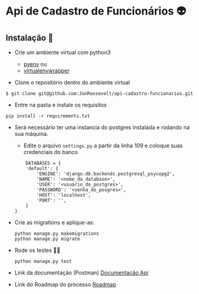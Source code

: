 # Api de Cadastro de Funcionários 👽️

Instalação 🚀️
---

* Crie um ambiente virtual com python3
    * [pyenv](https://github.com/pyenv/pyenv)
    ou
    * [virtualenvwrapper](https://virtualenvwrapper.readthedocs.io/en/latest/command_ref.html)


* Clone o repositório dentro do ambiente virtual
```shell=
$ git clone git@github.com:JonRoosevelt/api-cadastro-funcionarios.git
```
* Entre na pasta e instale os requisitos
```shell=
pip install -r requirements.txt
```
* Será necessário ter uma instancia do postgres instalada e rodando na sua máquina.
    * Edite o arquivo `settings.py` a partir da linha 109 e coloque suas credenciais do banco
    ```python=109
        DATABASES = {
        'default': {
            'ENGINE': 'django.db.backends.postgresql_psycopg2',
            'NAME': '<nome_da_database>',
            'USER': '<usuario_do_postgres>',
            'PASSWORD': '<senha_do_posgres>',
            'HOST': 'localhost',
            'PORT': '',
        }
    }
    ```
    
* Crie as migrations e aplique-as:
    ```shell=
    python manage.py makemigrations
    python manage.py migrate
    ```
* Rode os testes 👨‍🔬️
    ```shell=
    python manage.py test
    ```
* Link da documentação (Postman)
[Documentação Api](https://documenter.getpostman.com/view/1528220/TVCY6CAB)

* Link do Roadmap do processo
[Roadmap](https://www.notion.so/5a4280f7dd854da39d65d5720734e48d?v=a84951d8db63471e936b0a81dcbe7f28)
